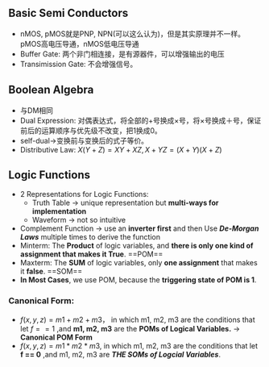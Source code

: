 ## Basic Semi Conductors
- nMOS, pMOS就是PNP, NPN(可以这么认为)，但是其实原理并不一样。pMOS高电压导通，nMOS低电压导通
- Buffer Gate: 两个非门相连接，是有源器件，可以增强输出的电压
- Transimission Gate: 不会增强信号。
## Boolean Algebra
- 与DM相同
- Dual Expression: 对偶表达式，将全部的+号换成×号，将×号换成＋号，保证前后的运算顺序与优先级不改变，把1换成0。
- self-dual->变换前与变换后的式子等价。
- Distributive Law: $X(Y+Z) = XY + XZ, X + YZ = (X+Y)(X+Z)$
## Logic Functions
- 2 Representations for Logic Functions: 
	- Truth Table -> unique representation but **multi-ways for implementation**
	- Waveform -> not so intuitive
- Complement Function -> use an **inverter first** and then Use ***De-Morgan Laws*** multiple times to derive the function
- Minterm: The **Product** of logic variables, and **there is only one kind of assignment that makes it True**. ==POM==
- Maxterm: The **SUM** of logic variables, only **one assignment** that makes it **false**. ==SOM==
- **In Most Cases**, we use POM, because the **triggering state of POM is 1**.
### Canonical Form: 
- $f(x, y, z) = m1 + m2 + m3$， in which m1, m2, m3 are the conditions that let $f == 1$ ,and **m1, m2, m3** are the **POMs of Logical Variables.** -> **Canonical POM Form**
- $f(x, y, z) = m1 * m2 * m3$, in which m1, m2, m3 are the conditions that let **f == 0** ,and m1, m2, m3 are ***THE SOMs of Logcial Variables***.